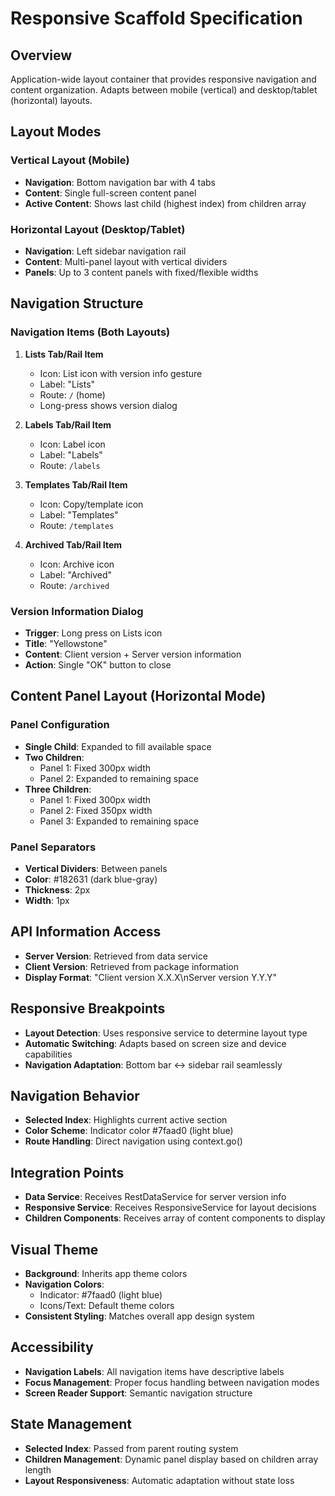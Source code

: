 # Responsive Scaffold Specification

## Overview
Application-wide layout container that provides responsive navigation and content organization. Adapts between mobile (vertical) and desktop/tablet (horizontal) layouts.

## Layout Modes

### Vertical Layout (Mobile)
- **Navigation**: Bottom navigation bar with 4 tabs
- **Content**: Single full-screen content panel
- **Active Content**: Shows last child (highest index) from children array

### Horizontal Layout (Desktop/Tablet)
- **Navigation**: Left sidebar navigation rail
- **Content**: Multi-panel layout with vertical dividers
- **Panels**: Up to 3 content panels with fixed/flexible widths

## Navigation Structure

### Navigation Items (Both Layouts)
1. **Lists Tab/Rail Item**
   - Icon: List icon with version info gesture
   - Label: "Lists"
   - Route: `/` (home)
   - Long-press shows version dialog

2. **Labels Tab/Rail Item**
   - Icon: Label icon
   - Label: "Labels"
   - Route: `/labels`

3. **Templates Tab/Rail Item**
   - Icon: Copy/template icon
   - Label: "Templates"
   - Route: `/templates`

4. **Archived Tab/Rail Item**
   - Icon: Archive icon
   - Label: "Archived"
   - Route: `/archived`

### Version Information Dialog
- **Trigger**: Long press on Lists icon
- **Title**: "Yellowstone"
- **Content**: Client version + Server version information
- **Action**: Single "OK" button to close

## Content Panel Layout (Horizontal Mode)

### Panel Configuration
- **Single Child**: Expanded to fill available space
- **Two Children**:
  - Panel 1: Fixed 300px width
  - Panel 2: Expanded to remaining space
- **Three Children**:
  - Panel 1: Fixed 300px width
  - Panel 2: Fixed 350px width
  - Panel 3: Expanded to remaining space

### Panel Separators
- **Vertical Dividers**: Between panels
- **Color**: #182631 (dark blue-gray)
- **Thickness**: 2px
- **Width**: 1px

## API Information Access
- **Server Version**: Retrieved from data service
- **Client Version**: Retrieved from package information
- **Display Format**: "Client version X.X.X\nServer version Y.Y.Y"

## Responsive Breakpoints
- **Layout Detection**: Uses responsive service to determine layout type
- **Automatic Switching**: Adapts based on screen size and device capabilities
- **Navigation Adaptation**: Bottom bar ↔ sidebar rail seamlessly

## Navigation Behavior
- **Selected Index**: Highlights current active section
- **Color Scheme**: Indicator color #7faad0 (light blue)
- **Route Handling**: Direct navigation using context.go()

## Integration Points
- **Data Service**: Receives RestDataService for server version info
- **Responsive Service**: Receives ResponsiveService for layout decisions
- **Children Components**: Receives array of content components to display

## Visual Theme
- **Background**: Inherits app theme colors
- **Navigation Colors**:
  - Indicator: #7faad0 (light blue)
  - Icons/Text: Default theme colors
- **Consistent Styling**: Matches overall app design system

## Accessibility
- **Navigation Labels**: All navigation items have descriptive labels
- **Focus Management**: Proper focus handling between navigation modes
- **Screen Reader Support**: Semantic navigation structure

## State Management
- **Selected Index**: Passed from parent routing system
- **Children Management**: Dynamic panel display based on children array length
- **Layout Responsiveness**: Automatic adaptation without state loss